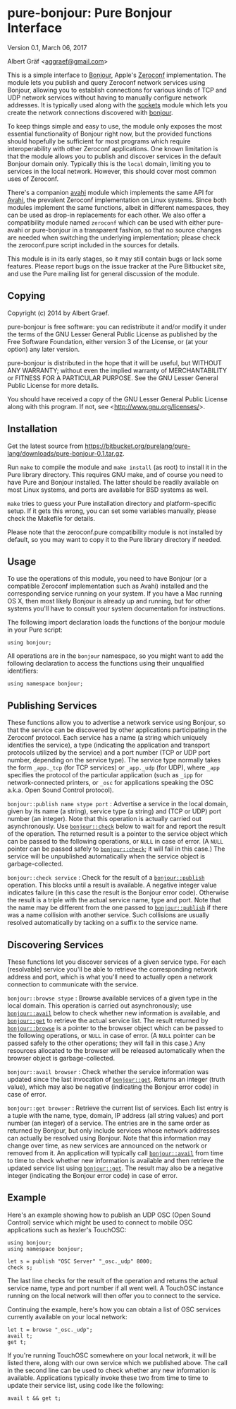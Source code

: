 <a name="doc-pure-bonjour"></a>

pure-bonjour: Pure Bonjour Interface
====================================

<a name="module-bonjour"></a>

Version 0.1, March 06, 2017

Albert Gräf &lt;<aggraef@gmail.com>&gt;

This is a simple interface to [Bonjour](http://developer.apple.com/bonjour/),
Apple's [Zeroconf](http://en.wikipedia.org/wiki/Zero-configuration_networking)
implementation. The module lets you publish and query Zeroconf network
services using Bonjour, allowing you to establish connections for various
kinds of TCP and UDP network services without having to manually configure
network addresses. It is typically used along with the
[sockets](pure-sockets.html#module-sockets) module which lets you create the
network connections discovered with [bonjour](#module-bonjour).

To keep things simple and easy to use, the module only exposes the most
essential functionality of Bonjour right now, but the provided functions
should hopefully be sufficient for most programs which require
interoperability with other Zeroconf applications. One known limitation is
that the module allows you to publish and discover services in the default
Bonjour domain only. Typically this is the `local` domain, limiting you to
services in the local network. However, this should cover most common uses of
Zeroconf.

There's a companion [avahi](pure-avahi.html#module-avahi) module which
implements the same API for [Avahi](http://avahi.org/), the prevalent Zeroconf
implementation on Linux systems. Since both modules implement the same
functions, albeit in different namespaces, they can be used as drop-in
replacements for each other. We also offer a compatibility module named
`zeroconf` which can be used with either pure-avahi or pure-bonjour in a
transparent fashion, so that no source changes are needed when switching the
underlying implementation; please check the zeroconf.pure script included in
the sources for details.

This module is in its early stages, so it may still contain bugs or lack some
features. Please report bugs on the issue tracker at the Pure Bitbucket site,
and use the Pure mailing list for general discussion of the module.

Copying
-------

Copyright (c) 2014 by Albert Graef.

pure-bonjour is free software: you can redistribute it and/or modify it under
the terms of the GNU Lesser General Public License as published by the Free
Software Foundation, either version 3 of the License, or (at your option) any
later version.

pure-bonjour is distributed in the hope that it will be useful, but WITHOUT
ANY WARRANTY; without even the implied warranty of MERCHANTABILITY or FITNESS
FOR A PARTICULAR PURPOSE. See the GNU Lesser General Public License for more
details.

You should have received a copy of the GNU Lesser General Public License along
with this program. If not, see &lt;<http://www.gnu.org/licenses/>&gt;.

Installation
------------

Get the latest source from
<https://bitbucket.org/purelang/pure-lang/downloads/pure-bonjour-0.1.tar.gz>.

Run `make` to compile the module and `make install` (as root) to install it in
the Pure library directory. This requires GNU make, and of course you need to
have Pure and Bonjour installed. The latter should be readily available on
most Linux systems, and ports are available for BSD systems as well.

`make` tries to guess your Pure installation directory and platform-specific
setup. If it gets this wrong, you can set some variables manually, please
check the Makefile for details.

Please note that the zeroconf.pure compatibility module is not installed by
default, so you may want to copy it to the Pure library directory if needed.

Usage
-----

To use the operations of this module, you need to have Bonjour (or a
compatible Zeroconf implementation such as Avahi) installed and the
corresponding service running on your system. If you have a Mac running OS X,
then most likely Bonjour is already up and running, but for other systems
you'll have to consult your system documentation for instructions.

The following import declaration loads the functions of the bonjour module in
your Pure script:

    using bonjour;

All operations are in the `bonjour` namespace, so you might want to add the
following declaration to access the functions using their unqualified
identifiers:

    using namespace bonjour;

Publishing Services
-------------------

These functions allow you to advertise a network service using Bonjour, so
that the service can be discovered by other applications participating in the
Zeroconf protocol. Each service has a name (a string which uniquely identifies
the service), a type (indicating the application and transport protocols
utilized by the service) and a port number (TCP or UDP port number, depending
on the service type). The service type normally takes the form `_app._tcp`
(for TCP services) or `_app._udp` (for UDP), where `_app` specifies the
protocol of the particular application (such as `_ipp` for network-connected
printers, or `_osc` for applications speaking the OSC a.k.a. Open Sound
Control protocol).

<a name="bonjour::publish"></a>`bonjour::publish name stype port`
:   Advertise a service in the local domain, given by its name (a string),
    service type (a string) and (TCP or UDP) port number (an integer). Note
    that this operation is actually carried out asynchronously. Use
    [`bonjour::check`](#bonjour::check) below to wait for and report the
    result of the operation. The returned result is a pointer to the service
    object which can be passed to the following operations, or `NULL` in case
    of error. (A `NULL` pointer can be passed safely to
    [`bonjour::check`](#bonjour::check); it will fail in this case.) The
    service will be unpublished automatically when the service object is
    garbage-collected.

<a name="bonjour::check"></a>`bonjour::check service`
:   Check for the result of a [`bonjour::publish`](#bonjour::publish)
    operation. This blocks until a result is available. A negative integer
    value indicates failure (in this case the result is the Bonjour error
    code). Otherwise the result is a triple with the actual service name, type
    and port. Note that the name may be different from the one passed to
    [`bonjour::publish`](#bonjour::publish) if there was a name collision with
    another service. Such collisions are usually resolved automatically by
    tacking on a suffix to the service name.

<!-- -->
Discovering Services
--------------------

These functions let you discover services of a given service type. For each
(resolvable) service you'll be able to retrieve the corresponding network
address and port, which is what you'll need to actually open a network
connection to communicate with the service.

<a name="bonjour::browse"></a>`bonjour::browse stype`
:   Browse available services of a given type in the local domain. This
    operation is carried out asynchronously; use
    [`bonjour::avail`](#bonjour::avail) below to check whether new information
    is available, and [`bonjour::get`](#bonjour::get) to retrieve the actual
    service list. The result returned by [`bonjour::browse`](#bonjour::browse)
    is a pointer to the browser object which can be passed to the following
    operations, or `NULL` in case of error. (A `NULL` pointer can be passed
    safely to the other operations; they will fail in this case.) Any
    resources allocated to the browser will be released automatically when the
    browser object is garbage-collected.

<a name="bonjour::avail"></a>`bonjour::avail browser`
:   Check whether the service information was updated since the last
    invocation of [`bonjour::get`](#bonjour::get). Returns an integer (truth
    value), which may also be negative (indicating the Bonjour error code) in
    case of error.

<a name="bonjour::get"></a>`bonjour::get browser`
:   Retrieve the current list of services. Each list entry is a tuple with the
    name, type, domain, IP address (all string values) and port number (an
    integer) of a service. The entries are in the same order as returned by
    Bonjour, but only include services whose network addresses can actually be
    resolved using Bonjour. Note that this information may change over time,
    as new services are announced on the network or removed from it. An
    application will typically call [`bonjour::avail`](#bonjour::avail) from
    time to time to check whether new information is available and then
    retrieve the updated service list using [`bonjour::get`](#bonjour::get).
    The result may also be a negative integer (indicating the Bonjour error
    code) in case of error.

<!-- -->
Example
-------

Here's an example showing how to publish an UDP OSC (Open Sound Control)
service which might be used to connect to mobile OSC applications such as
hexler's TouchOSC:

    using bonjour;
    using namespace bonjour;

    let s = publish "OSC Server" "_osc._udp" 8000;
    check s;

The last line checks for the result of the operation and returns the actual
service name, type and port number if all went well. A TouchOSC instance
running on the local network will then offer you to connect to the service.

Continuing the example, here's how you can obtain a list of OSC services
currently available on your local network:

    let t = browse "_osc._udp";
    avail t;
    get t;

If you're running TouchOSC somewhere on your local network, it will be listed
there, along with our own service which we published above. The call in the
second line can be used to check whether any new information is available.
Applications typically invoke these two from time to time to update their
service list, using code like the following:

    avail t && get t;
